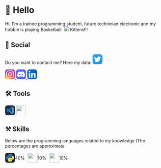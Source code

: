 # 👋 Hello 
Hi, I'm a trainee programming student, future technician electronic and my hobbie is playing Basketball.
![](https://i.pinimg.com/originals/1e/a6/66/1ea66601f1ee09b578c40feee6ecd953.gif)
Kittens!!!
## 📲 Social
Do you want to contact me? Here my data:
<a href="https://twitter.com/0_o__sami__o_0">
  <img src="https://github.com/tandpfun/skill-icons/raw/main/icons/Twitter.svg" width="32" height="32">
</a>

<a href="https://instagram.com/0_o__sami__o_0?igshid=MzNlNGNkZWQ4Mg==">
  <img src="https://github.com/tandpfun/skill-icons/raw/main/icons/Instagram.svg" width="32" height="32">
</a>

<a href="https://discord.gg/YBa4PP7M">
  <img src="https://github.com/tandpfun/skill-icons/raw/main/icons/Discord.svg" width="32" height="32">
</a>

<a href="https://www.linkedin.com/in/aldo-samuel-vladimir-q-03a48327a">
  <img src="https://github.com/tandpfun/skill-icons/raw/main/icons/LinkedIn.svg" width="32" height="32">
</a>

## 🛠 Tools
<img src="https://github.com/tandpfun/skill-icons/raw/main/icons/VSCode-Dark.svg" width="32" height="32"> <img src="https://cdn.jsdelivr.net/gh/devicons/devicon/icons/godot/godot-original.svg" width="32" height="32">


## ⚒️ Skills
Below are the programming languages ​​related to my knowledge (The percentages are approximate
<div style="display: flex; align-items: center;">
  <img src="https://github.com/tandpfun/skill-icons/raw/main/icons/Python-Dark.svg" width="32" height="32"> 
  <div style="margin-right: 10px;">40%</div>

  <img src="https://cdn.jsdelivr.net/gh/devicons/devicon/icons/csharp/csharp-original.svg" width="32" height="32"> 
  <div style="margin-right: 10px;">10%</div>

  <img src="https://cdn.jsdelivr.net/gh/devicons/devicon/icons/cplusplus/cplusplus-original.svg" width="32" height="32"> 
  <div>10%</div>
</div>
